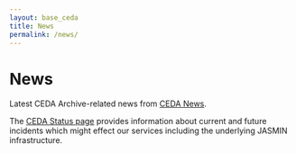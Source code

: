 ```yaml
---
layout: base_ceda
title: News
permalink: /news/
---
```


# News

Latest CEDA Archive-related news from [CEDA News](https://www.ceda.ac.uk/news/).

The [CEDA Status page](https://www.ceda.ac.uk/status/) provides information about current and future incidents which might 
effect our services including the underlying JASMIN infrastructure.


